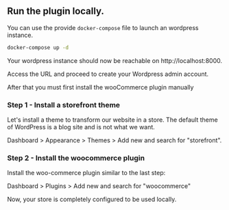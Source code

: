 
## Run the plugin locally.

You can use the provide `docker-compose` file to launch an wordpress instance.

```sh
docker-compose up -d
```

Your wordpress instance should now be reachable on http://localhost:8000.

Access the URL and proceed to create your Wordpress admin account.

After that you must first install the wooCommerce plugin manually

### Step 1 - Install a storefront theme

Let's install a theme to transform our website in a store. The default theme of WordPress is a blog site and is not what we want.

Dashboard > Appearance > Themes > Add new and search for "storefront".

### Step 2 - Install the woocommerce plugin

Install the woo-commerce plugin similar to the last step:

Dashboard > Plugins > Add new and search for "woocommerce"

Now, your store is completely configured to be used locally.